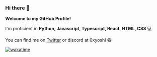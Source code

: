 ### Hi there 👋

**Welcome to my GitHub Profile!**

I'm proficient in **Python, Javascript, Typescript, React, HTML, CSS** 💻

You can find me on [Twitter](https://twitter.com/0xyoshii) or discord at 0xyoshi 😄

[![wakatime](https://wakatime.com/badge/user/69e18442-38c3-4514-9794-e1886c793440.svg)](https://wakatime.com/@69e18442-38c3-4514-9794-e1886c793440)

